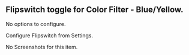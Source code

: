 ## Flipswitch toggle for Color Filter - Blue/Yellow.

No options to configure.

Configure Flipswitch from Settings.

No Screenshots for this item.
